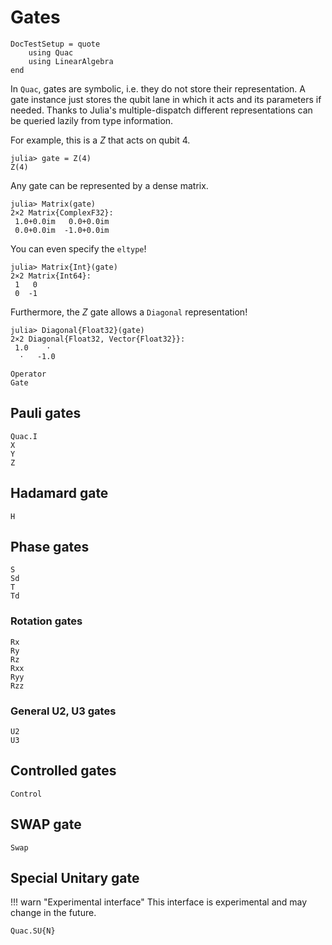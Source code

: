# Gates

```@meta
DocTestSetup = quote
    using Quac
    using LinearAlgebra
end
```

In `Quac`, gates are symbolic, i.e. they do not store their representation. A gate instance just stores the qubit lane in which it acts and its parameters if needed. Thanks to Julia's multiple-dispatch different representations can be queried lazily from type information.

For example, this is a $Z$ that acts on qubit 4.

```jldoctest z-gate
julia> gate = Z(4)
Z(4)
```

Any gate can be represented by a dense matrix.

```jldoctest z-gate
julia> Matrix(gate)
2×2 Matrix{ComplexF32}:
 1.0+0.0im   0.0+0.0im
 0.0+0.0im  -1.0+0.0im
```

You can even specify the `eltype`!

```jldoctest z-gate
julia> Matrix{Int}(gate)
2×2 Matrix{Int64}:
 1   0
 0  -1
```

Furthermore, the $Z$ gate allows a `Diagonal` representation!

```jldoctest z-gate
julia> Diagonal{Float32}(gate)
2×2 Diagonal{Float32, Vector{Float32}}:
 1.0    ⋅
  ⋅   -1.0
```

```@docs
Operator
Gate
```

## Pauli gates

```@docs
Quac.I
X
Y
Z
```

## Hadamard gate

```@docs
H
```

## Phase gates

```@docs
S
Sd
T
Td
```

### Rotation gates

```@docs
Rx
Ry
Rz
Rxx
Ryy
Rzz
```

### General U2, U3 gates

```@docs
U2
U3
```

## Controlled gates

```@docs
Control
```

## SWAP gate

```@docs
Swap
```

## Special Unitary gate

!!! warn "Experimental interface"
    This interface is experimental and may change in the future.

```@docs
Quac.SU{N}
```